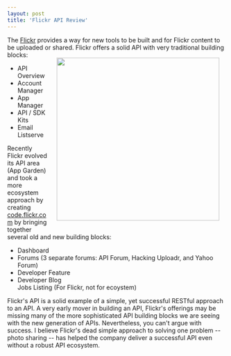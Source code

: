 ```yaml
---
layout: post
title: 'Flickr API Review'
---
```

The <a href="http://code.flickr.com&gt;API&lt;/a&gt; for the online photo and video sharing service &lt;a href=">Flickr</a> provides a way for new tools to be built and for Flickr content to be uploaded or shared.
<img style="padding: 15px;" src="http://kinlane-productions.s3.amazonaws.com/api-evangelist/Flickr-Code-Screenshot.PNG" alt="" width="375" align="right" />
Flickr offers a solid API with very traditional building blocks:
<ul class="mainlist">
	<li>API Overview</li>
	<li>Account Manager</li>
	<li>App Manager</li>
	<li>API / SDK Kits</li>
	<li>Email Listserve</li>
</ul>
Recently Flickr evolved its API area (App Garden) and took a more ecosystem approach by creating <a href="code.flickr.com">code.flickr.com</a> by bringing together several old and new building blocks:
<ul class="mainlist">
	<li>Dashboard</li>
	<li>Forums (3 separate forums: API Forum, Hacking Uploadr, and Yahoo Forum)</li>
	<li>Developer Feature</li>
	<li>Developer Blog</li>
Jobs Listing (For Flickr, not for ecoystem)</ul>
Flickr's API is a solid example of a simple, yet successful RESTful approach to an API.  A very early mover in building an API, Flickr's offerings may be missing many of the more sophisticated API building blocks we are seeing with the new generation of APIs.    Nevertheless, you can't argue with success.   I believe Flickr's dead simple approach to solving one problem -- photo sharing -- has helped the company deliver a successful API even without a robust API ecosystem.